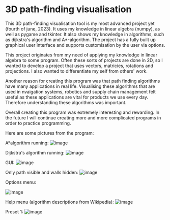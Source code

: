 # 3D path-finding visualisation
This 3D path-finding visualisation tool is my most advanced project yet (fourth of june, 2023). It uses my knowledge in linear algebra (numpy), as well as pygame and tkinter. It also shows my knowledge in algorithms, such as dijkstra's algorithm and A*-algorithm. The project has a fully built up graphical user interface and supports customisation by the user via options.

This project originates from my need of applying my knowledge in linear algebra to some program. Often these sorts of projects are done in 2D, so I wanted to develop a project that uses vectors, matricies, rotations and projections. I also wanted to differentiate my self from others' work.

Another reason for creating this program was that path finding algorithms have many applications in real life. Visualising these algorithms that are used in nvaigation systems, robotics and supply chain management felt useful as these applications are vital for products we use every day. Therefore understanding these algorithms was important.

Overall creating this program was extremely interesting and rewarding. In the future I will continue creating more and more complicated programs in order to practice programming.

Here are some pictures from the program:

A*algorithm running:
![image](https://github.com/naapeli/Python_projects/assets/130310206/1fe0512c-5113-4253-b317-46ed77702e39)

Dijkstra's algorithm running:
![image](https://github.com/naapeli/Python_projects/assets/130310206/6e679345-b8f8-4ff5-815c-7ae765b21696)

GUI:
![image](https://github.com/naapeli/Python_projects/assets/130310206/984240a9-40ae-4ec3-b99f-cf91e7f90454)

Only path visible and walls hidden:
![image](https://github.com/naapeli/Python_projects/assets/130310206/786daca0-91ea-43b5-a889-1632f87c524c)

Options menu:

![image](https://github.com/naapeli/Python_projects/assets/130310206/9feab184-2cff-40fb-b7b5-1d8235d31e63)

Help menu (algorithm descriptions from Wikipedia):
![image](https://github.com/naapeli/Python_projects/assets/130310206/6e693d78-ee28-424c-a07b-3b9719f62f6f)

Preset 1:
![image](https://github.com/naapeli/Python_projects/assets/130310206/30f7d03c-60ca-40a5-bf8a-9d763e312e82)

